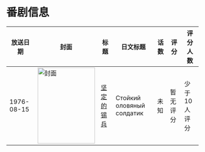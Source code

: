 # 番剧信息

|放送日期|封面|标题|日文标题|话数|评分|评分人数|
|---|---|---|---|---|---|---|
|1976-08-15|<img src="//lain.bgm.tv/pic/cover/c/1d/1a/345700_AQe9l.jpg" alt="封面" style="width:150px;height:200px;object-fit:cover;">|[坚定的锡兵](https://bangumi.tv/subject/345700)|Стойкий оловяный солдатик|未知|暂无评分|少于10人评分|
